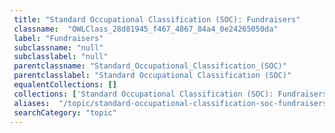 ```yaml
--- 
 title: "Standard Occupational Classification (SOC): Fundraisers" 
 classname:  "OWLClass_28d81945_f467_4867_84a4_0e24265050da" 
 label: "Fundraisers" 
 subclassname: "null" 
 subclasslabel: "null" 
 parentclassname: "Standard_Occupational_Classification_(SOC)" 
 parentclasslabel: "Standard Occupational Classification (SOC)" 
 equalentCollections: [] 
 collections: ['Standard Occupational Classification (SOC): Fundraisers']
 aliases:  "/topic/standard-occupational-classification-soc-fundraisers"  
 searchCategory: "topic" 
---
```

